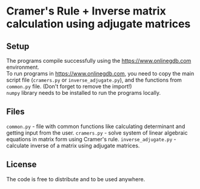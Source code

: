 # Cramer's Rule + Inverse matrix calculation using adjugate matrices

## Setup
The programs compile successfully using the https://www.onlinegdb.com environment.  
To run programs in https://www.onlinegdb.com, you need to copy the main script file (`cramers.py` or `inverse_adjugate.py`), and the functions from `common.py` file. (Don't forget to remove the import!)  
`numpy` library needs to be installed to run the programs locally.  

## Files
`common.py` - file with common functions like calculating determinant and getting input from the user.
`cramers.py` - solve system of linear algebraic equations in matrix form using Cramer's rule.
`inverse_adjugate.py` - calculate inverse of a matrix using adjugate matrices.

## License
The code is free to distribute and to be used anywhere.
